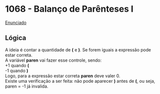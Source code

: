 # 1068 - Balanço de Parênteses I
[Enunciado](https://www.beecrowd.com.br/repository/UOJ_1016.html)

## Lógica
A ideia é contar a quantidade de **(** e **)**. Se forem iguais a expressão pode estar correta.  
A variável **paren** vai fazer esse controle, sendo:  
+1 quando **(**  
-1 quando **)**  
Logo, para a expressão estar correta **paren** deve valer 0.  
Existe uma verificação a ser feita: não pode aparecer **)** antes de **(**, ou seja, paren = -1 já invalida.
